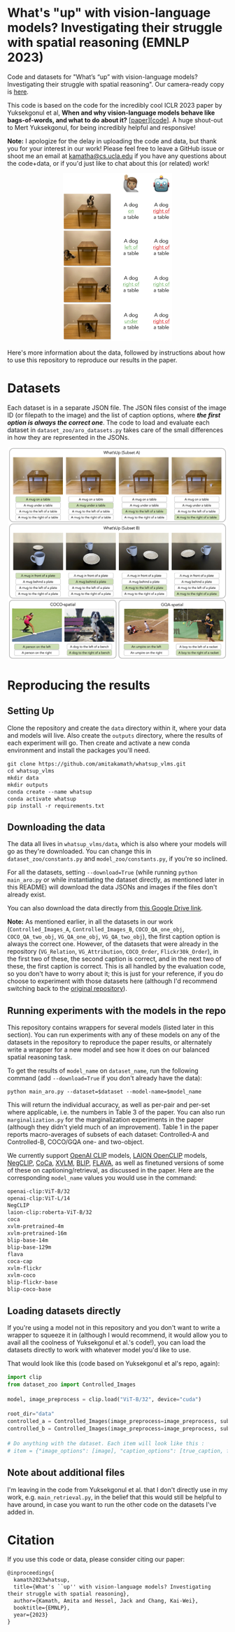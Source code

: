 # What's "up" with vision-language models? Investigating their struggle with spatial reasoning (EMNLP 2023)

Code and datasets for "What’s “up” with vision-language models? Investigating their struggle with spatial reasoning". Our camera-ready copy is [here](https://aclanthology.org/2023.emnlp-main.568/). 

This code is based on the code for the incredibly cool ICLR 2023 paper by Yuksekgonul et al, **When and why vision-language models behave like bags-of-words, and what to do about it?** [[paper](https://openreview.net/pdf?id=KRLUvxh8uaX)][[code](https://github.com/mertyg/vision-language-models-are-bows)]. A huge shout-out to Mert Yuksekgonul, for being incredibly helpful and responsive!

**Note:** I apologize for the delay in uploading the code and data, but thank you for your interest in our work! Please feel free to leave a GitHub issue or shoot me an email at [kamatha@cs.ucla.edu](mailto:kamatha@cs.ucla.edu) if you have any questions about the code+data, or if you'd just like to chat about this (or related) work!

<p align="center">
<img src="figures/teaser.jpg" width="250">
</p>

Here's more information about the data, followed by instructions about how to use this repository to reproduce our results in the paper. 

# Datasets
Each dataset is in a separate JSON file. The JSON files consist of the image ID (or filepath to the image) and the list of caption options, where ***the first option is always the correct one***. The code to load and evaluate each dataset in `dataset_zoo/aro_datasets.py` takes care of the small differences in how they are represented in the JSONs.

<p align="center">
<img src="figures/dataset_figure.jpg" width="500">
</p>

# Reproducing the results
## Setting Up
Clone the repository and create the `data` directory within it, where your data and models will live. Also create the `outputs` directory, where the results of each experiment will go.
Then create and activate a new conda environment and install the packages you'll need.
```
git clone https://github.com/amitakamath/whatsup_vlms.git
cd whatsup_vlms
mkdir data
mkdir outputs
conda create --name whatsup
conda activate whatsup
pip install -r requirements.txt
```

## Downloading the data
The data all lives in `whatsup_vlms/data`, which is also where your models will go as they're downloaded. You can change this in `dataset_zoo/constants.py` and `model_zoo/constants.py`, if you're so inclined.  

For all the datasets, setting `--download=True` (while running `python main_aro.py` or while instantiating the dataset directly, as mentioned later in this README) will download the data JSONs and images if the files don't already exist.

You can also download the data directly from [this Google Drive link](https://drive.google.com/drive/u/3/folders/164q6X9hrvP-QYpi3ioSnfMuyHpG5oRkZ).

**Note:** As mentioned earlier, in all the datasets in our work (`Controlled_Images_A`, `Controlled_Images_B`, `COCO_QA_one_obj`, `COCO_QA_two_obj`, `VG_QA_one_obj`, `VG_QA_two_obj`), the first caption option is always the correct one. However, of the datasets that were already in the repository (`VG_Relation`, `VG_Attribution`, `COCO_Order`, `Flickr30k_Order`), in the first two of these, the second caption is correct, and in the next two of these, the first caption is correct. This is all handled by the evaluation code, so you don't have to worry about it; this is just for your reference, if you do choose to experiment with those datasets here (although I'd recommend switching back to the [original repository](https://github.com/mertyg/vision-language-models-are-bows)). 

## Running experiments with the models in the repo
This repository contains wrappers for several models (listed later in this section). You can run experiments with any of these models on any of the datasets in the repository to reproduce the paper results, or alternately write a wrapper for a new model and see how it does on our balanced spatial reasoning task. 

To get the results of `model_name` on `dataset_name`, run the following command (add `--download=True` if you don't already have the data):
```
python main_aro.py --dataset=$dataset --model-name=$model_name
```
This will return the individual accuracy, as well as per-pair and per-set where applicable, i.e. the numbers in Table 3 of the paper. You can also run `marginalization.py` for the marginalization experiments in the paper (although they didn't yield much of an improvement). Table 1 in the paper reports macro-averages of subsets of each dataset: Controlled-A and Controlled-B, COCO/GQA one- and two-object. 

We currently support [OpenAI CLIP](https://github.com/openai/CLIP) models, [LAION OpenCLIP](https://github.com/mlfoundations/open_clip) models, [NegCLIP](https://github.com/mertyg/vision-language-models-are-bows), [CoCa](https://arxiv.org/abs/2205.01917), [XVLM](https://github.com/zengyan-97/X-VLM), [BLIP](https://github.com/salesforce/BLIP), [FLAVA](https://huggingface.co/facebook/flava-full), as well as finetuned versions of some of these on captioning/retrieval, as discussed in the paper. Here are the corresponding `model_name` values you would use in the command: 
```
openai-clip:ViT-B/32
openai-clip:ViT-L/14
NegCLIP
laion-clip:roberta-ViT-B/32
coca
xvlm-pretrained-4m
xvlm-pretrained-16m
blip-base-14m
blip-base-129m
flava
coca-cap
xvlm-flickr
xvlm-coco
blip-flickr-base
blip-coco-base
```


## Loading datasets directly
If you're using a model not in this repository and you don't want to write a wrapper to squeeze it in (although I would recommend, it would allow you to avail all the coolness of Yuksekgonul et al.'s code!), you can load the datasets directly to work with whatever model you'd like to use. 

That would look like this (code based on Yuksekgonul et al's repo, again):
```python
import clip
from dataset_zoo import Controlled_Images

model, image_preprocess = clip.load("ViT-B/32", device="cuda")

root_dir="data"
controlled_a = Controlled_Images(image_preprocess=image_preprocess, subset="A", download=True)  # Remove the download flag if you already have the data
controlled_b = Controlled_Images(image_preprocess=image_preprocess, subset="B", download=True)

# Do anything with the dataset. Each item will look like this : 
# item = {"image_options": [image], "caption_options": [true_caption, false_caption_1, ...]}
```

## Note about additional files
I'm leaving in the code from Yuksekgonul et al. that I don't directly use in my work, e.g. `main_retrieval.py`, in the belief that this would still be helpful to have around, in case you want to run the other code on the datasets I've added in.

# Citation
If you use this code or data, please consider citing our paper:
```
@inproceedings{
  kamath2023whatsup,
  title={What's ``up'' with vision-language models? Investigating their struggle with spatial reasoning},
  author={Kamath, Amita and Hessel, Jack and Chang, Kai-Wei},
  booktitle={EMNLP},
  year={2023}
}
```
